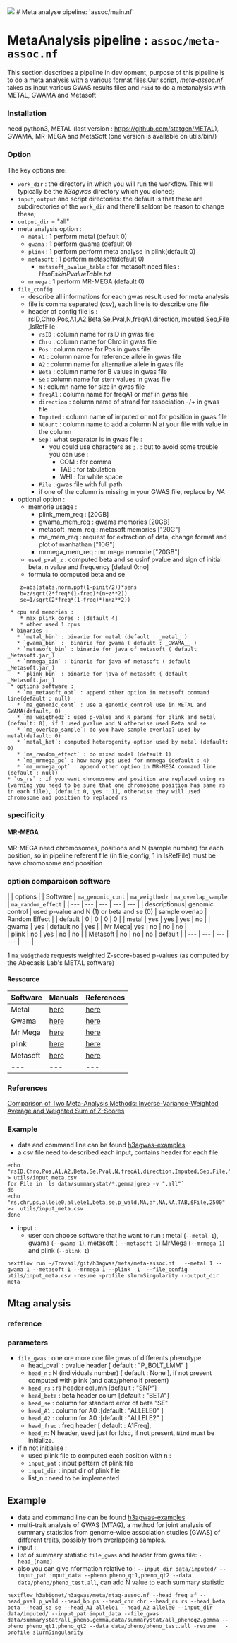 <img src="../helperfiles/H3ABioNetlogo2.jpg"/> 
#  Meta analyse pipeline: `assoc/main.nf`

# MetaAnalysis pipeline : `assoc/meta-assoc.nf`

This section describes a pipeline in devlopment, purpose of this pipeline is to do a meta analysis with a various format files.Our script, *meta-assoc.nf* takes as input various GWAS results files and `rsid` to do a metanalysis with METAL, GWAMA and Metasoft

### Installation
need python3, METAL (last version : https://github.com/statgen/METAL), GWAMA, MR-MEGA and MetaSoft (one version is available on utils/bin/)

### Option

The key options are:
  * `work_dir` : the directory in which you will run the workflow. This will typically be the _h3agwas_ directory which you cloned;
  * `input`, `output` and script directories: the default is that these are subdirectories of the `work_dir` and there'll seldom be reason to change these;
  * `output_dir` = "all"
  * meta analysis option :
     * `metal` : 1 perform metal (default 0)
     * `gwama` : 1 perform gwama (default 0)
     * `plink` : 1 perform perform meta analyse in plink(default 0)
     * `metasoft` : 1 perform metasoft(default 0)
       * `metasoft_pvalue_table` : for metasoft need files :  _HanEskinPvalueTable.txt_
     * `mrmega` : 1 perform MR-MEGA (default 0)
  * `file_config`
     * describe all informations for each gwas result used for meta analysis
     * file is comma separated (csv), each line is to describe one file
     * header of config file is : rsID,Chro,Pos,A1,A2,Beta,Se,Pval,N,freqA1,direction,Imputed,Sep,File,IsRefFile
       * `rsID` : column name for rsID in gwas file
       * `Chro` : column name for Chro in gwas file
       * `Pos` : column name for Pos in gwas file
       * `A1` :  column name for reference allele in gwas file
       * `A2` :  column name for alternative allele in gwas file
       * `Beta` :  column name for B values in gwas file
       * `Se` :  column name for sterr values in gwas file
       * `N` : column name for size in gwas file
       * `freqA1` : column name for freqA1 or maf in gwas file
       * `direction` : column name of strand for association -/+  in gwas file
       * `Imputed` :  column name of imputed or not for position in gwas file
       * `NCount` : column name to add a column N at your file with value in the column
       * `Sep` : what separator is in gwas file :
         * you could use characters as ; . : but to avoid some trouble you can use :
           * COM : for comma
           * TAB : for tabulation
           * WHI : for white space
       * `File` : gwas file with full path
       * if one of the column is missing in your GWAS file, replace by _NA_
  * optional option :
     * memorie usage :
       * plink_mem_req : [20GB]
       * gwama_mem_req : gwama memories [20GB]
       * metasoft_mem_req : metasoft memories ["20G"]
       * ma_mem_req : request for extraction of data, change format and plot of manhathan ["10G"]
       * mrmega_mem_req : mr mega memorie ["20GB"]
     * `used_pval_z` : computed beta and se usinf pvalue and sign of initial beta, n value and frequency [defaul 0:no]
     * formula to computed beta and se
```
    z=abs(stats.norm.ppf(1-pinit/2))*sens
    b=z/sqrt(2*freq*(1-freq)*(n+z**2))
    se=1/sqrt(2*freq*(1-freq)*(n+z**2))
```
     * cpu and memories :
        * max_plink_cores : [default 4]
        * other used 1 cpus
     * binaries :
       * `metal_bin` : binarie for metal (default : _metal_ )
       * `gwama_bin` :  binarie for gwama ( default : _GWAMA__ )
       * `metasoft_bin` : binarie for java of metasoft ( default _Metasoft.jar_)
       * `mrmega_bin` : binarie for java of metasoft ( default _Metasoft.jar_)
       * `plink_bin` : binarie for java of metasoft ( default _Metasoft.jar_)
     * options software :
       * `ma_metasoft_opt` : append other option in metasoft command line(default : null)
       * `ma_genomic_cont` : use a genomic_control use in METAL and GWAMA(default, 0)
       * `ma_weigthedz`: used p-value and N params for plink and metal (default: 0), if 1 used pvalue and N otherwise used Beta and se
       * `ma_overlap_sample`: do you have sample overlap? used by metal(default: 0)
       * `metal_het`: computed heterogenity option used by metal (default: 0)
       * `ma_random_effect` : do mixed model (default 1)
       * `ma_mrmega_pc` : how many pcs used for mrmega (default : 4)
       * `ma_mrmega_opt` : append other option in MR-MEGA command line (default : null)
    * `us_rs` : if you want chromosome and position are replaced using rs (warning you need to be sure that one chromosome position has same rs in each file), [default 0, yes : 1], otherwise they will used chromosome and position to replaced rs
### specificity 
#### MR-MEGA
MR-MEGA need chromosomes, positions and N (sample number) for each position, so in pipeline referent file (in file_config, 1 in IsRefFile) must be have chromosome and poosition

### option comparaison software

| | options | 
| Software | `ma_genomic_cont` | `ma_weigthedz` | `ma_overlap_sample` | `ma_random_effect` |
| --- | --- | --- | --- | --- |
| descriptionus| genomic control | used p-value and N (1) or beta and se (0) | sample overlap | Random Effect |
| default | 0 | 0 | 0 | 0 |
| metal | yes | yes  | yes | no |
| gwama | yes | default  no | yes | 
| Mr Mega| yes | no | no | no |  
| plink | no | yes | no | no |
| Metasoft | no | no | no | default |
| --- | --- | --- | --- | --- |

1 `ma_weigthedz` requests weighted Z-score-based p-values (as computed by the Abecasis Lab's METAL software)

#### Ressource

| Software | Manuals | References |
| --- | --- | --- |
| Metal | [here](https://genome.sph.umich.edu/wiki/METAL_Documentation) |  [here](https://www.ncbi.nlm.nih.gov/pmc/articles/PMC2922887/)|
| Gwama | [here](https://genomics.ut.ee/en/tools) | [here](https://bmcbioinformatics.biomedcentral.com/articles/10.1186/1471-2105-11-288)| 
| Mr Mega| [here](https://genomics.ut.ee/en/tools)|  [here](https://bmcbioinformatics.biomedcentral.com/track/pdf/10.1186/1471-2105-11-288.pdf)|
| plink | [here](https://zzz.bwh.harvard.edu/plink/metaanal.shtml) | [here](https://www.ncbi.nlm.nih.gov/pmc/articles/PMC1950838/)|
| Metasoft | [here](genetics.cs.ucla.edu/meta) | [here](https://www.ncbi.nlm.nih.gov/pmc/articles/PMC3146723/) |
| --- | --- | --- |

### References
[Comparison of Two Meta-Analysis Methods: Inverse-Variance-Weighted Average and Weighted Sum of Z-Scores](https://www.ncbi.nlm.nih.gov/pmc/articles/PMC5287121/)

### Example 
* data and command line can be found [h3agwas-examples](https://github.com/h3abionet/h3agwas-examples)
* a csv file need to described each input, contains header for each file

```
echo "rsID,Chro,Pos,A1,A2,Beta,Se,Pval,N,freqA1,direction,Imputed,Sep,File,Ncount" > utils/input_meta.csv
for File in `ls data/summarystat/*.gemma|grep -v ".all"`
do
echo "rs,chr,ps,allele0,allele1,beta,se,p_wald,NA,af,NA,NA,TAB,$File,2500" >>  utils/input_meta.csv
done
```

* input :
  * user can choose software that he want to run : metal (`--metal 1`), gwama (`--gwama 1`), metasoft (` --metasoft 1`) MrMega (`--mrmega 1`) and plink (`--plink 1`)

```
nextflow run ~/Travail/git/h3agwas/meta/meta-assoc.nf   --metal 1 --gwama 1 --metasoft 1 --mrmega 1 --plink  1  --file_config utils/input_meta.csv -resume -profile slurmSingularity --output_dir meta
```



## Mtag analysis

### reference 

### parameters

* `file_gwas` : one ore more one file gwas of differents phenotype
  *  ̀head_pval` : pvalue header [ default : "P_BOLT_LMM" ]
  * `head_n` : N (individuals number) [ default : None ], if not present computed with plink (and data/pheno if present)
  * `head_rs` : rs header column [default : "SNP"]
  * `head_beta` : beta header colum [default : "BETA"]
  * `head_se`  : column for standard error of beta "SE"
  * `head_A1` : column for A0 :[default : "ALLELE0" ]
  * `head_A2` : column for A0 :[default : "ALLELE2" ]
  * `head_freq` : freq header [ default : A1Freq],
  * `head_n`: N header, used just for ldsc, if not present, `Nind` must be initialize.
* if n not initialise :
  * used plink file to computed each position with n :
  * `input_pat` : input pattern of plink file
  * `input_dir` : input dir of plink file
  * list_n : need to be implemented


## Example
* data and command line can be found [h3agwas-examples](https://github.com/h3abionet/h3agwas-examples)
* multi-trait analysis of GWAS (MTAG), a method for joint analysis of summary statistics from genome-wide association studies (GWAS) of different traits, possibly from overlapping samples.
* input :
 * list of summary statistic `file_gwas` and header from gwas file: `-head_[name]`
 * also you can give nformation relative to : ` --input_dir data/imputed/ --input_pat imput_data --pheno pheno_qt1,pheno_qt2 --data data/pheno/pheno_test.all `, can add N value to each summary statistic

```
nextflow h3abionet/h3agwas/meta/mtag-assoc.nf --head_freq af --head_pval p_wald --head_bp ps --head_chr chr --head_rs rs --head_beta beta --head_se se --head_A1 allele1 --head_A2 allele0 --input_dir data/imputed/ --input_pat imput_data --file_gwas  data/summarystat/all_pheno.gemma,data/summarystat/all_phenoq2.gemma --pheno pheno_qt1,pheno_qt2 --data data/pheno/pheno_test.all -resume   -profile slurmSingularity
```

